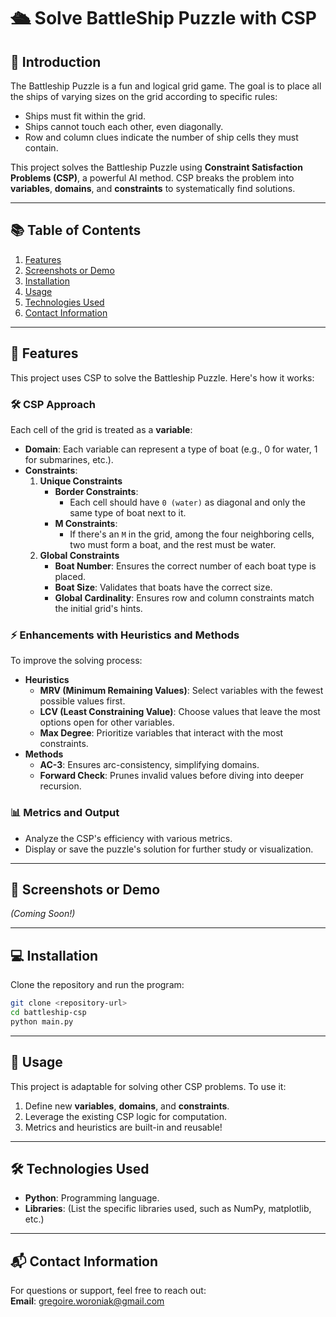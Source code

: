 # 🛳️ Solve BattleShip Puzzle with CSP  

## 📖 **Introduction**  
The Battleship Puzzle is a fun and logical grid game. The goal is to place all the ships of varying sizes on the grid according to specific rules:  
- Ships must fit within the grid.  
- Ships cannot touch each other, even diagonally.  
- Row and column clues indicate the number of ship cells they must contain.  

This project solves the Battleship Puzzle using **Constraint Satisfaction Problems (CSP)**, a powerful AI method. CSP breaks the problem into **variables**, **domains**, and **constraints** to systematically find solutions.  

---

## 📚 **Table of Contents**  
1. [Features](#features)  
2. [Screenshots or Demo](#screenshots-or-demo)  
3. [Installation](#installation)  
4. [Usage](#usage)  
5. [Technologies Used](#technologies-used)  
6. [Contact Information](#contact-information)  

---
<a name="features"></a>
## 🚀 **Features**  
This project uses CSP to solve the Battleship Puzzle. Here's how it works:  

### 🛠️ **CSP Approach**  
Each cell of the grid is treated as a **variable**:  
- **Domain**: Each variable can represent a type of boat (e.g., 0 for water, 1 for submarines, etc.).  
- **Constraints**:  
  1. **Unique Constraints**  
     - **Border Constraints**:  
       - Each cell should have `0 (water)` as diagonal and only the same type of boat next to it.  
     - **M Constraints**:  
       - If there's an `M` in the grid, among the four neighboring cells, two must form a boat, and the rest must be water.  
  2. **Global Constraints**  
     - **Boat Number**: Ensures the correct number of each boat type is placed.  
     - **Boat Size**: Validates that boats have the correct size.  
     - **Global Cardinality**: Ensures row and column constraints match the initial grid's hints.  

### ⚡ **Enhancements with Heuristics and Methods**  
To improve the solving process:  
- **Heuristics**  
  - **MRV (Minimum Remaining Values)**: Select variables with the fewest possible values first.  
  - **LCV (Least Constraining Value)**: Choose values that leave the most options open for other variables.  
  - **Max Degree**: Prioritize variables that interact with the most constraints.  
- **Methods**  
  - **AC-3**: Ensures arc-consistency, simplifying domains.  
  - **Forward Check**: Prunes invalid values before diving into deeper recursion.  

### 📊 **Metrics and Output**  
- Analyze the CSP's efficiency with various metrics.  
- Display or save the puzzle's solution for further study or visualization.  

---
<a name="screenshots-or-demo"></a>
## 📸 **Screenshots or Demo**  
_(Coming Soon!)_  

---
<a name="installation"></a>
## 💻 **Installation**  
Clone the repository and run the program:  
```bash  
git clone <repository-url>  
cd battleship-csp  
python main.py
```
---
<a name="usage"></a>
## 🔧 **Usage**  
This project is adaptable for solving other CSP problems. To use it:  
1. Define new **variables**, **domains**, and **constraints**.  
2. Leverage the existing CSP logic for computation.  
3. Metrics and heuristics are built-in and reusable!  

---
<a name="technologies-used"></a>
## 🛠️ **Technologies Used**  
- **Python**: Programming language.  
- **Libraries**: (List the specific libraries used, such as NumPy, matplotlib, etc.)  

---
<a name="contact-information"></a>
## 📬 **Contact Information**  
For questions or support, feel free to reach out:  
**Email**: gregoire.woroniak@gmail.com  
